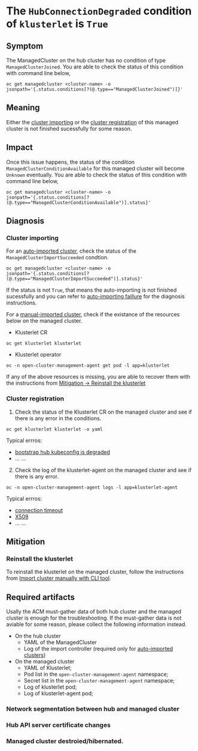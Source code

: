 # The `HubConnectionDegraded` condition of `klusterlet` is `True`

## Symptom
The ManagedCluster on the hub cluster has no condition of type `ManagedClusterJoined`. You are able to check the status of this condition with command line below,
```
oc get managedcluster <cluster-name> -o jsonpath='{.status.conditions[?(@.type=="ManagedClusterJoined")]}'
```

## Meaning
Either the [cluster importing](../../concepts/ClusterImporting.md#cluster-importing) or the [cluster registration](../../concepts/ClusterRegistration.md#cluster-registration) of this managed cluster is not finished sucessfully for some reason.

## Impact
Once this issue happens, the status of the condition `ManagedClusterConditionAvailable` for this managed cluster will become `Unknown` eventually. You are able to check the status of this condition with command line below,
```
oc get managedcluster <cluster-name> -o jsonpath='{.status.conditions[?(@.type=="ManagedClusterConditionAvailable")].status}'
```

## Diagnosis

### Cluster importing

For an [auto-imported cluster](../../concepts/ClusterImporting.md#auto-importing), check the status of the `ManagedClusterImportSucceeded` condtion.
```
oc get managedcluster <cluster-name> -o jsonpath='{.status.conditions[?(@.type=="ManagedClusterImportSucceeded")].status}'
```
If the status is not `True`, that means the auto-importing is not finished sucessfully and you can refer to [auto-importing faillure](./AutoImportingFailure.md) for the diagnosis instructions.

For a [manual-imported cluster](../../concepts/ClusterImporting.md#manual-importing), check if the existance of the resources below on the managed cluster.
- Klusterlet CR
```
oc get klusterlet klusterlet
```
- Klusterlet operator
```
oc -n open-cluster-management-agent get pod -l app=klusterlet
```

If any of the above resources is missing, you are able to recover them with the instructions from [Mitigation -> Reinstall the klusterlet](#reinstall-the-klusterlet)

### Cluster registration

1. Check the status of the Klusterlet CR on the managed cluster and see if there is any error in the conditions.
```
oc get klusterlet klusterlet -o yaml
```

Typical errros:
- [bootstrap hub kubeconfig is degraded](...)
- ... ...

2. Check the log of the klusterlet-agent on the managed cluster and see if there is any error.
```
oc -n open-cluster-management-agent logs -l app=klusterlet-agent
```

Typical errros:
- [connection timeout](...)
- [X509](...)
- ... ...

## Mitigation

### Reinstall the klusterlet
To reinstall the klusterlet on the managed cluster, follow the instructions from [Import cluster manually with CLI tool](../../guide/ManagedCluster/ManagedClusterManualImport.md).

## Required artifacts
Usally the ACM must-gather data of both hub cluster and the managed cluster is enough for the troubleshooting. If the must-gather data is not aviable for some reason, please collect the following information instead.
- On the hub cluster
  - YAML of the ManagedCluster
  - Log of the import controller (required only for [auto-imported clusters](../../concepts/ClusterImporting.md#auto-importing))
- On the managed cluster
  - YAML of Klusterlet;
  - Pod list in the `open-cluster-management-agent` namespace;
  - Secret list in the `open-cluster-management-agent` namespace;
  - Log of klusterlet pod;
  - Log of klusterlet-agent pod;



### Network segmentation between hub and managed cluster
### Hub API server certificate changes
### Managed cluster destroied/hibernated.